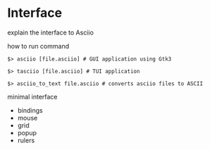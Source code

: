 # Interface

explain the interface to Asciio

how to run command

    $> asciio [file.asciio] # GUI application using Gtk3

    $> tasciio [file.asciio] # TUI application

    $> asciio_to_text file.asciio # converts asciio files to ASCII

minimal interface 

- bindings
- mouse
- grid
- popup
- rulers 
